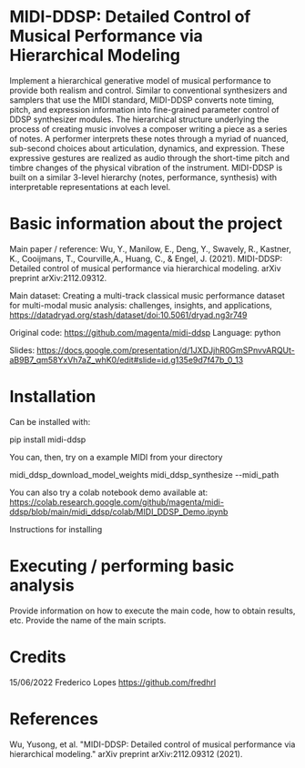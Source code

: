 # MIDI-DDSP: Detailed Control of Musical Performance via Hierarchical Modeling

Implement a hierarchical generative model of musical performance to
provide both realism and control. Similar to conventional synthesizers and samplers
that use the MIDI standard, MIDI-DDSP converts note timing, pitch, and
expression information into fine-grained parameter control of DDSP synthesizer modules.
The hierarchical structure underlying the process of creating music involves a
composer writing a piece as a series of notes. A performer interprets these notes through a myriad of
nuanced, sub-second choices about articulation, dynamics, and expression. These expressive gestures are realized as audio through the short-time pitch and timbre changes of the physical vibration
of the instrument. MIDI-DDSP is built on a similar 3-level hierarchy (notes, performance, synthesis)
with interpretable representations at each level.

# Basic information about the project

Main paper / reference: Wu, Y., Manilow, E., Deng, Y., Swavely, R., Kastner, K., Cooijmans, T., Courville,A., Huang, C., & Engel, J. (2021). MIDI-DDSP: Detailed control of musical performance via hierarchical modeling. arXiv preprint arXiv:2112.09312.

Main dataset: Creating a multi-track classical music performance dataset for multi-modal music analysis: challenges, insights, and applications, https://datadryad.org/stash/dataset/doi:10.5061/dryad.ng3r749

Original code: https://github.com/magenta/midi-ddsp
Language: python

Slides: https://docs.google.com/presentation/d/1JXDJjhR0GmSPnvvARQUt-aB9B7_qm58YxVh7aZ_whK0/edit#slide=id.g135e9d7f47b_0_13

# Installation

Can be installed with:

pip install midi-ddsp

You can, then, try on a example MIDI from your directory

midi_ddsp_download_model_weights
midi_ddsp_synthesize --midi_path <path-to-midi>
  
You can also try a colab notebook demo available at: https://colab.research.google.com/github/magenta/midi-ddsp/blob/main/midi_ddsp/colab/MIDI_DDSP_Demo.ipynb


Instructions for installing

# Executing / performing basic analysis

Provide information on how to execute the main code, how to obtain results, etc. Provide the name of the main scripts.

# Credits

15/06/2022 Frederico Lopes https://github.com/fredhrl

# References

Wu, Yusong, et al. "MIDI-DDSP: Detailed control of musical performance via hierarchical modeling." arXiv preprint arXiv:2112.09312 (2021).
